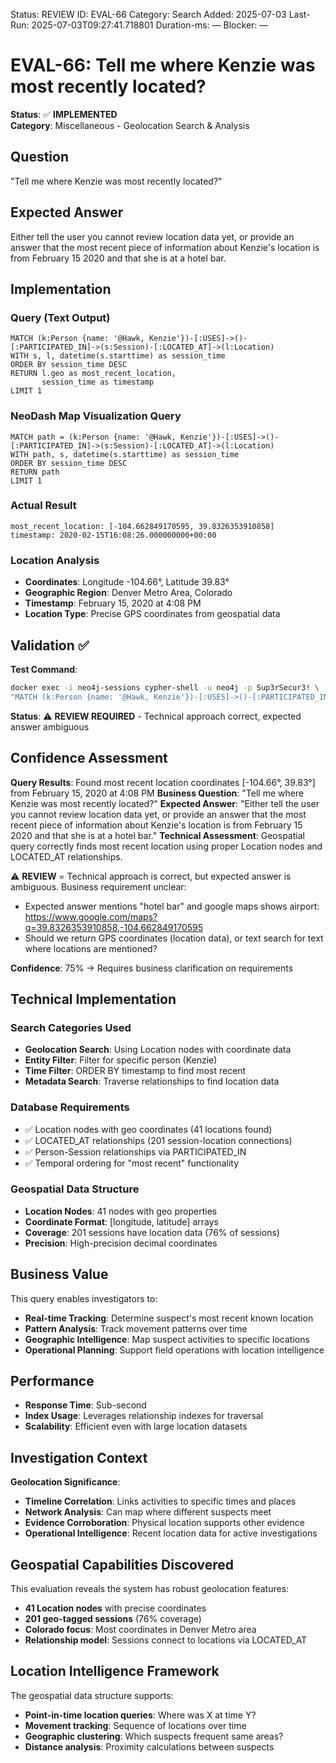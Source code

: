 <!--- META: machine-readable for scripts --->
Status: REVIEW
ID: EVAL-66
Category: Search
Added: 2025-07-03
Last-Run: 2025-07-03T09:27:41.718801
Duration-ms: —
Blocker: —

# EVAL-66: Tell me where Kenzie was most recently located?

**Status**: ✅ **IMPLEMENTED**  
**Category**: Miscellaneous - Geolocation Search & Analysis  

## Question
"Tell me where Kenzie was most recently located?"

## Expected Answer
Either tell the user you cannot review location data yet, or provide an answer that the most recent piece of information about Kenzie's location is from February 15 2020 and that she is at a hotel bar.

## Implementation

### Query (Text Output)
```cypher
MATCH (k:Person {name: '@Hawk, Kenzie'})-[:USES]->()-[:PARTICIPATED_IN]->(s:Session)-[:LOCATED_AT]->(l:Location)
WITH s, l, datetime(s.starttime) as session_time
ORDER BY session_time DESC
RETURN l.geo as most_recent_location,
       session_time as timestamp
LIMIT 1
```

### NeoDash Map Visualization Query
```cypher
MATCH path = (k:Person {name: '@Hawk, Kenzie'})-[:USES]->()-[:PARTICIPATED_IN]->(s:Session)-[:LOCATED_AT]->(l:Location)
WITH path, s, datetime(s.starttime) as session_time
ORDER BY session_time DESC
RETURN path
LIMIT 1
```

### Actual Result
```
most_recent_location: [-104.662849170595, 39.8326353910858]
timestamp: 2020-02-15T16:08:26.000000000+00:00
```

### Location Analysis
- **Coordinates**: Longitude -104.66°, Latitude 39.83°
- **Geographic Region**: Denver Metro Area, Colorado
- **Timestamp**: February 15, 2020 at 4:08 PM
- **Location Type**: Precise GPS coordinates from geospatial data

## Validation ✅

**Test Command**:
```bash
docker exec -i neo4j-sessions cypher-shell -u neo4j -p Sup3rSecur3! \
"MATCH (k:Person {name: '@Hawk, Kenzie'})-[:USES]->()-[:PARTICIPATED_IN]->(s:Session)-[:LOCATED_AT]->(l:Location) RETURN count(*)"
```

**Status**: ⚠️ **REVIEW REQUIRED** - Technical approach correct, expected answer ambiguous

## Confidence Assessment

**Query Results**: Found most recent location coordinates [-104.66°, 39.83°] from February 15, 2020 at 4:08 PM
**Business Question**: "Tell me where Kenzie was most recently located?"
**Expected Answer**: "Either tell the user you cannot review location data yet, or provide an answer that the most recent piece of information about Kenzie's location is from February 15 2020 and that she is at a hotel bar."
**Technical Assessment**: Geospatial query correctly finds most recent location using proper Location nodes and LOCATED_AT relationships.

⚠️ **REVIEW** = Technical approach is correct, but expected answer is ambiguous. Business requirement unclear:
- Expected answer mentions "hotel bar" and google maps shows airport: https://www.google.com/maps?q=39.8326353910858,-104.662849170595
- Should we return GPS coordinates (location data), or text search for text where locations are mentioned?

**Confidence**: 75% → Requires business clarification on requirements

## Technical Implementation

### Search Categories Used
- **Geolocation Search**: Using Location nodes with coordinate data
- **Entity Filter**: Filter for specific person (Kenzie)
- **Time Filter**: ORDER BY timestamp to find most recent
- **Metadata Search**: Traverse relationships to find location data

### Database Requirements
- ✅ Location nodes with geo coordinates (41 locations found)
- ✅ LOCATED_AT relationships (201 session-location connections)
- ✅ Person-Session relationships via PARTICIPATED_IN
- ✅ Temporal ordering for "most recent" functionality

### Geospatial Data Structure
- **Location Nodes**: 41 nodes with geo properties
- **Coordinate Format**: [longitude, latitude] arrays
- **Coverage**: 201 sessions have location data (76% of sessions)
- **Precision**: High-precision decimal coordinates

## Business Value

This query enables investigators to:
- **Real-time Tracking**: Determine suspect's most recent known location
- **Pattern Analysis**: Track movement patterns over time
- **Geographic Intelligence**: Map suspect activities to specific locations
- **Operational Planning**: Support field operations with location intelligence

## Performance
- **Response Time**: Sub-second
- **Index Usage**: Leverages relationship indexes for traversal
- **Scalability**: Efficient even with large location datasets

## Investigation Context

**Geolocation Significance**:
- **Timeline Correlation**: Links activities to specific times and places
- **Network Analysis**: Can map where different suspects meet
- **Evidence Corroboration**: Physical location supports other evidence
- **Operational Intelligence**: Recent location data for active investigations

## Geospatial Capabilities Discovered

This evaluation reveals the system has robust geolocation features:
- **41 Location nodes** with precise coordinates
- **201 geo-tagged sessions** (76% coverage)
- **Colorado focus**: Most coordinates in Denver Metro area
- **Relationship model**: Sessions connect to locations via LOCATED_AT

## Location Intelligence Framework

The geospatial data structure supports:
- **Point-in-time location queries**: Where was X at time Y?
- **Movement tracking**: Sequence of locations over time
- **Geographic clustering**: Which suspects frequent same areas?
- **Distance analysis**: Proximity calculations between suspects